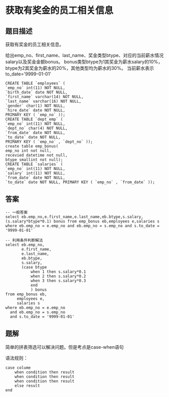 <!--
 * @Author: your name
 * @Date: 2020-09-21 17:24:24
 * @LastEditTime: 2020-09-27 10:44:58
 * @LastEditors: your name
 * @Description: In User Settings Edit
 * @FilePath: \database-sql-combat\59.获取有奖金的员工相关信息.md
-->
# 获取有奖金的员工相关信息

## 题目描述

获取有奖金的员工相关信息。

给出emp_no、first_name、last_name、奖金类型btype、对应的当前薪水情况salary以及奖金金额bonus。 bonus类型btype为1其奖金为薪水salary的10%，btype为2其奖金为薪水的20%，其他类型均为薪水的30%。 当前薪水表示to_date='9999-01-01'

``` mysql
CREATE TABLE `employees` (
`emp_no` int(11) NOT NULL,
`birth_date` date NOT NULL,
`first_name` varchar(14) NOT NULL,
`last_name` varchar(16) NOT NULL,
`gender` char(1) NOT NULL,
`hire_date` date NOT NULL,
PRIMARY KEY ( `emp_no` ));
CREATE TABLE `dept_emp` (
`emp_no` int(11) NOT NULL,
`dept_no` char(4) NOT NULL,
`from_date` date NOT NULL,
`to_date` date NOT NULL,
PRIMARY KEY ( `emp_no` , `dept_no` ));
create table emp_bonus(
emp_no int not null,
recevied datetime not null,
btype smallint not null);
CREATE TABLE `salaries` (
`emp_no` int(11) NOT NULL,
`salary` int(11) NOT NULL,
`from_date` date NOT NULL,
`to_date` date NOT NULL, PRIMARY KEY ( `emp_no` , `from_date` ));
```

## 答案

``` mysql
-- 一般答案
select eb.emp_no,e.first_name,e.last_name,eb.btype,s.salary,(s.salary*btype*0.1) bonus from emp_bonus eb,employees e,salaries s where eb.emp_no = e.emp_no and eb.emp_no = s.emp_no and s.to_date = '9999-01-01'

-- 利用条件判断解法
select eb.emp_no,
       e.first_name,
       e.last_name,
       eb.btype,
       s.salary,
       (case btype
           when 1 then s.salary*0.1
           when 2 then s.salary*0.2
           when 3 then s.salary*0.3
           end
           ) bonus
from emp_bonus eb,
     employees e,
     salaries s
where eb.emp_no = e.emp_no
  and eb.emp_no = s.emp_no
  and s.to_date = '9999-01-01'
```

## 题解

简单的拼表筛选可以解决问题。但是考点是case-when语句

语法规则：

``` mysql
case colume 
    when condition then result
    when condition then result
    when condition then result
    else result
end
```
